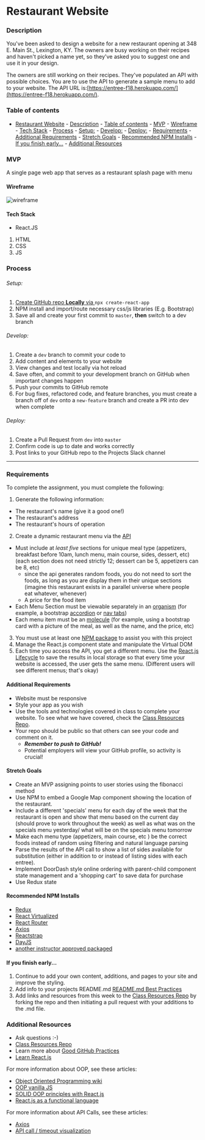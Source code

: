 # Restaurant Website

### Description

You've been asked to design a website for a new restaurant opening at 348 E. Main St., Lexington, KY. The owners are busy working on their recipes and haven't picked a name yet, so they've asked you to suggest one and use it in your design.

The owners are still working on their recipes. They've populated an API with possible choices. You are to use the API to generate a sample menu to add to your website. The API URL is:[https://entree-f18.herokuapp.com/](https://entree-f18.herokuapp.com/).

### Table of contents

<!--ts-->

- [Restaurant Website](#restaurant-website)
		- [Description](#description)
		- [Table of contents](#table-of-contents)
		- [MVP](#mvp)
			- [Wireframe](#wireframe)
			- [Tech Stack](#tech-stack)
		- [Process](#process)
					- [Setup:](#setup)
					- [Develop:](#develop)
					- [Deploy:](#deploy)
		- [Requirements](#requirements)
			- [Additional Requirements](#additional-requirements)
			- [Stretch Goals](#stretch-goals)
			- [Recommended NPM Installs](#recommended-npm-installs)
			- [If you finish early...](#if-you-finish-early)
		- [Additional Resources](#additional-resources)
  <!--te-->

### MVP

A single page web app that serves as a restaurant splash page with menu

#### Wireframe

![wireframe](../wireframes/restaurant.png)

#### Tech Stack

- React.JS

1. HTML
2. CSS
3. JS

### Process

###### Setup:

1. [Create GitHub repo **Locally** via ](../git-instructions.md) `npx create-react-app`
2. NPM install and import/route necessary css/js libraries (E.g. Bootstrap)
3. Save all and create your first commit to `master`, **then** switch to a dev branch

###### Develop:

1. Create a `dev` branch to commit your code to
2. Add content and elements to your website
3. View changes and test locally via hot reload
4. Save often, and commit to your development branch on GitHub when important changes happen
5. Push your commits to GitHub remote
6. For bug fixes, refactored code, and feature branches, you must create a branch off of `dev` onto a `new-feature` branch and create a PR into dev when complete

###### Deploy:

1. Create a Pull Request from `dev` into `master`
2. Confirm code is up to date and works correctly
3. Post links to your GitHub repo to the Projects Slack channel

---

### Requirements

To complete the assignment, you must complete the following:

1. Generate the following information:

- The restaurant's name (give it a good one!)
- The restaurant's address
- The restaurant's hours of operation

2. Create a dynamic restaurant menu via the [API](https://entree-f18.herokuapp.com/)

- Must include at _least five_ sections for unique meal type (appetizers, breakfast before 10am, lunch menu, main course, sides, dessert, etc)
   (each section does not need strictly 12; dessert can be 5, appetizers can be 8, etc)
  - since the api generates random foods, you do not need to sort the foods, as long as you are display them in their unique sections (imagine this restaurant exists in a parallel universe where people eat whatever, whenever)
  - A price for the food item
- Each Menu Section must be viewable separately in an [organism](https://patternlab.io) (for example, a bootstrap [accordion](https://getbootstrap.com/docs/4.0/components/collapse/#accordion-example) or [nav tabs](https://getbootstrap.com/docs/4.0/components/navs/#javascript-behavior))
- Each menu item must be an [molecule](https://patternlab.io) (for example, using a bootstrap card with a picture of the meal, as well as the name, and the price, etc)

3. You must use at least one [NPM package](#Recommended-NPM-Installs) to assist you with this project
4. Manage the React.js component state and manipulate the Virtual DOM
5. Each time you access the API, you get a different menu. Use the [React.js Lifecycle](https://reactjs.org/docs/state-and-lifecycle.html) to save the results in local storage so that every time your website is accessed, the user gets the same menu. (Different users will see different menus; that's okay)

#### Additional Requirements

- Website must be responsive
- Style your app as you wish
- Use the tools and technologies covered in class to complete your website. To see what we have covered, check the [Class Resources Repo](https://github.com/bootcamp-students/Resources).
- Your repo should be public so that others can see your code and comment on it.
  - _**Remember to push to GitHub!**_
  - Potential employers will view your GitHub profile, so activity is crucial!

#### Stretch Goals

- Create an MVP assigning points to user stories using the fibonacci method
- Use NPM to embed a Google Map component showing the location of the restaurant.
- Include a different 'specials' menu for each day of the week that the restaurant is open and show that menu based on the current day (should prove to work throughout the week) as well as what was on the specials menu yesterday/ what will be on the specials menu tomorrow
- Make each menu type (appetizers, main course, etc ) be the correct foods instead of random using filtering and natural language parsing
- Parse the results of the API call to show a list of sides available for substitution (either in addition to or instead of listing sides with each entree).
- Implement DoorDash style online ordering with parent-child component state management and a 'shopping cart' to save data for purchase
- Use Redux state

#### Recommended NPM Installs

- [Redux](https://www.npmjs.com/package/react-redux)
- [React Virtualized](https://www.npmjs.com/package/react-virtualized)
- [React Router](https://www.npmjs.com/package/react-router)
- [Axios](https://www.npmjs.com/package/axios)
- [Reactstrap](https://www.npmjs.com/package/reactstrap)
- [DayJS](https://www.npmjs.com/package/dayjs)
- [another instructor approved packaged](https://www.npmjs.com/)

#### If you finish early...

1. Continue to add your own content, additions, and pages to your site and improve the styling.
2. Add info to your projects README.md [README.md Best Practices](https://gist.github.com/PurpleBooth/109311bb0361f32d87a2)
3. Add links and resources from this week to the [Class Resources Repo](https://github.com/bootcamp-students/Resources) by forking the repo and then initiating a pull request with your additions to the .md file.

### Additional Resources

- Ask questions :-)
- [Class Resources Repo](https://github.com/bootcamp-students/Resources)
- Learn more about [Good GitHub Practices](https://guides.github.com)
- [Learn React.js](https://reactjs.org)

For more information about OOP, see these articles:

- [Object Oriented Programming wiki](https://en.wikipedia.org/wiki/Object-oriented_programming)
- [OOP vanilla JS](https://developer.mozilla.org/en-US/docs/Learn/JavaScript/Objects/Object-oriented_JS)
- [SOLID OOP principles with React.js](https://www.innofied.com/solid-object-oriented-principles-in-react-native-architecture/)
- [React.js as a functional language](https://medium.com/@andrea.chiarelli/the-functional-side-of-react-229bdb26d9a6#targetText=A%20Higher%2DOrder%20component%20is,new%20component%20as%20its%20output.)

For more information about API Calls, see these articles:

- [Axios](https://www.npmjs.com/package/axios)
- [API call / timeout visualization](http://latentflip.com/loupe/?code=JC5vbignYnV0dG9uJywgJ2NsaWNrJywgZnVuY3Rpb24gb25DbGljaygpIHsKICAgIHNldFRpbWVvdXQoZnVuY3Rpb24gdGltZXIoKSB7CiAgICAgICAgY29uc29sZS5sb2coJ1lvdSBjbGlja2VkIHRoZSBidXR0b24hJyk7ICAgIAogICAgfSwgMjAwMCk7Cn0pOwoKY29uc29sZS5sb2coIkhpISIpOwoKc2V0VGltZW91dChmdW5jdGlvbiB0aW1lb3V0KCkgewogICAgY29uc29sZS5sb2coIkNsaWNrIHRoZSBidXR0b24hIik7Cn0sIDUwMDApOwoKY29uc29sZS5sb2coIldlbGNvbWUgdG8gbG91cGUuIik7!!!PGJ1dHRvbj5DbGljayBtZSE8L2J1dHRvbj4%3D)
